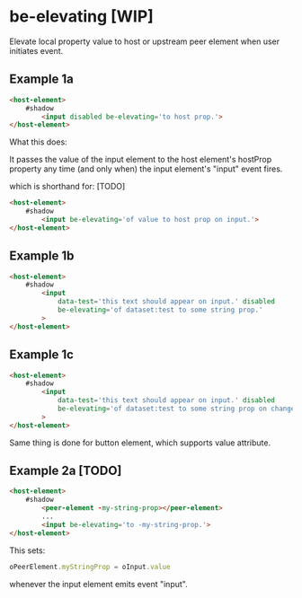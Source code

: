 # be-elevating [WIP]

Elevate local property value to host or upstream peer element when user initiates event.

## Example 1a 

```html
<host-element>
    #shadow
        <input disabled be-elevating='to host prop.'>
</host-element>
```

What this does:

It passes the value of the input element to the host element's hostProp property any time (and only when) the input element's "input" event fires.

which is shorthand for: [TODO]

```html
<host-element>
    #shadow
        <input be-elevating='of value to host prop on input.'>
</host-element>
```

## Example 1b

```html
<host-element>
    #shadow
        <input 
            data-test='this text should appear on input.' disabled 
            be-elevating='of dataset:test to some string prop.'
        >
</host-element>
```

## Example 1c

```html
<host-element>
    #shadow
        <input 
            data-test='this text should appear on input.' disabled 
            be-elevating='of dataset:test to some string prop on change.'
        >
</host-element>
```

Same thing is done for button element, which supports value attribute.

## Example 2a [TODO]

```html
<host-element>
    #shadow
        <peer-element -my-string-prop></peer-element>
        ...
        <input be-elevating='to -my-string-prop.'>
</host-element>
```

This sets:

```JavaScript
oPeerElement.myStringProp = oInput.value
```

whenever the input element emits event "input".
